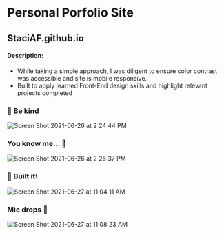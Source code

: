 # Personal Porfolio Site
## StaciAF.github.io

#### Description:
*  While taking a simple approach, I was diligent to ensure color contrast was accessible and site is mobile responsive.
*  Built to apply learned Front-End design skills and highlight relevant projects completed
 
### :love_letter:  Be kind
![Screen Shot 2021-06-26 at 2 24 44 PM](https://user-images.githubusercontent.com/56170981/123523605-42d4b800-d68a-11eb-9983-8e9e8032a99f.png)

### You know me...  :mega:
![Screen Shot 2021-06-26 at 2 26 37 PM](https://user-images.githubusercontent.com/56170981/123523648-87605380-d68a-11eb-917d-7be9b41d7ae1.png)

### :mag_right:  Built it!
![Screen Shot 2021-06-27 at 11 04 11 AM](https://user-images.githubusercontent.com/56170981/123551440-699cf800-d737-11eb-8ad8-88f0dd2ed801.png)

### Mic drops  :microphone:
![Screen Shot 2021-06-27 at 11 08 23 AM](https://user-images.githubusercontent.com/56170981/123551567-ffd11e00-d737-11eb-91fb-4aaa47348695.png)



